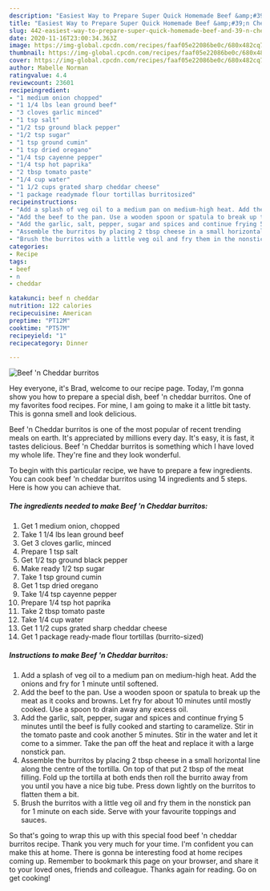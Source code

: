 ```yaml
---
description: "Easiest Way to Prepare Super Quick Homemade Beef &amp;#39;n Cheddar burritos"
title: "Easiest Way to Prepare Super Quick Homemade Beef &amp;#39;n Cheddar burritos"
slug: 442-easiest-way-to-prepare-super-quick-homemade-beef-and-39-n-cheddar-burritos
date: 2020-11-16T23:00:34.363Z
image: https://img-global.cpcdn.com/recipes/faaf05e22086be0c/680x482cq70/beef-n-cheddar-burritos-recipe-main-photo.jpg
thumbnail: https://img-global.cpcdn.com/recipes/faaf05e22086be0c/680x482cq70/beef-n-cheddar-burritos-recipe-main-photo.jpg
cover: https://img-global.cpcdn.com/recipes/faaf05e22086be0c/680x482cq70/beef-n-cheddar-burritos-recipe-main-photo.jpg
author: Mabelle Norman
ratingvalue: 4.4
reviewcount: 23601
recipeingredient:
- "1 medium onion chopped"
- "1 1/4 lbs lean ground beef"
- "3 cloves garlic minced"
- "1 tsp salt"
- "1/2 tsp ground black pepper"
- "1/2 tsp sugar"
- "1 tsp ground cumin"
- "1 tsp dried oregano"
- "1/4 tsp cayenne pepper"
- "1/4 tsp hot paprika"
- "2 tbsp tomato paste"
- "1/4 cup water"
- "1 1/2 cups grated sharp cheddar cheese"
- "1 package readymade flour tortillas burritosized"
recipeinstructions:
- "Add a splash of veg oil to a medium pan on medium-high heat. Add the onions and fry for 1 minute until softened."
- "Add the beef to the pan. Use a wooden spoon or spatula to break up the meat as it cooks and browns. Let fry for about 10 minutes until mostly cooked. Use a spoon to drain away any excess oil."
- "Add the garlic, salt, pepper, sugar and spices and continue frying 5 minutes until the beef is fully cooked and starting to caramelize. Stir in the tomato paste and cook another 5 minutes. Stir in the water and let it come to a simmer. Take the pan off the heat and replace it with a large nonstick pan."
- "Assemble the burritos by placing 2 tbsp cheese in a small horizontal line along the centre of the tortilla. On top of that put 2 tbsp of the meat filling. Fold up the tortilla at both ends then roll the burrito away from you until you have a nice big tube. Press down lightly on the burritos to flatten them a bit."
- "Brush the burritos with a little veg oil and fry them in the nonstick pan for 1 minute on each side. Serve with your favourite toppings and sauces."
categories:
- Recipe
tags:
- beef
- n
- cheddar

katakunci: beef n cheddar 
nutrition: 122 calories
recipecuisine: American
preptime: "PT12M"
cooktime: "PT57M"
recipeyield: "1"
recipecategory: Dinner

---
```



![Beef &#39;n Cheddar burritos](https://img-global.cpcdn.com/recipes/faaf05e22086be0c/680x482cq70/beef-n-cheddar-burritos-recipe-main-photo.jpg)

Hey everyone, it's Brad, welcome to our recipe page. Today, I'm gonna show you how to prepare a special dish, beef &#39;n cheddar burritos. One of my favorites food recipes. For mine, I am going to make it a little bit tasty. This is gonna smell and look delicious.



Beef &#39;n Cheddar burritos is one of the most popular of recent trending meals on earth. It's appreciated by millions every day. It's easy, it is fast, it tastes delicious. Beef &#39;n Cheddar burritos is something which I have loved my whole life. They're fine and they look wonderful.


To begin with this particular recipe, we have to prepare a few ingredients. You can cook beef &#39;n cheddar burritos using 14 ingredients and 5 steps. Here is how you can achieve that.

<!--inarticleads1-->

##### The ingredients needed to make Beef &#39;n Cheddar burritos:

1. Get 1 medium onion, chopped
1. Take 1 1/4 lbs lean ground beef
1. Get 3 cloves garlic, minced
1. Prepare 1 tsp salt
1. Get 1/2 tsp ground black pepper
1. Make ready 1/2 tsp sugar
1. Take 1 tsp ground cumin
1. Get 1 tsp dried oregano
1. Take 1/4 tsp cayenne pepper
1. Prepare 1/4 tsp hot paprika
1. Take 2 tbsp tomato paste
1. Take 1/4 cup water
1. Get 1 1/2 cups grated sharp cheddar cheese
1. Get 1 package ready-made flour tortillas (burrito-sized)




<!--inarticleads2-->

##### Instructions to make Beef &#39;n Cheddar burritos:

1. Add a splash of veg oil to a medium pan on medium-high heat. Add the onions and fry for 1 minute until softened.
1. Add the beef to the pan. Use a wooden spoon or spatula to break up the meat as it cooks and browns. Let fry for about 10 minutes until mostly cooked. Use a spoon to drain away any excess oil.
1. Add the garlic, salt, pepper, sugar and spices and continue frying 5 minutes until the beef is fully cooked and starting to caramelize. Stir in the tomato paste and cook another 5 minutes. Stir in the water and let it come to a simmer. Take the pan off the heat and replace it with a large nonstick pan.
1. Assemble the burritos by placing 2 tbsp cheese in a small horizontal line along the centre of the tortilla. On top of that put 2 tbsp of the meat filling. Fold up the tortilla at both ends then roll the burrito away from you until you have a nice big tube. Press down lightly on the burritos to flatten them a bit.
1. Brush the burritos with a little veg oil and fry them in the nonstick pan for 1 minute on each side. Serve with your favourite toppings and sauces.




So that's going to wrap this up with this special food beef &#39;n cheddar burritos recipe. Thank you very much for your time. I'm confident you can make this at home. There is gonna be interesting food at home recipes coming up. Remember to bookmark this page on your browser, and share it to your loved ones, friends and colleague. Thanks again for reading. Go on get cooking!
